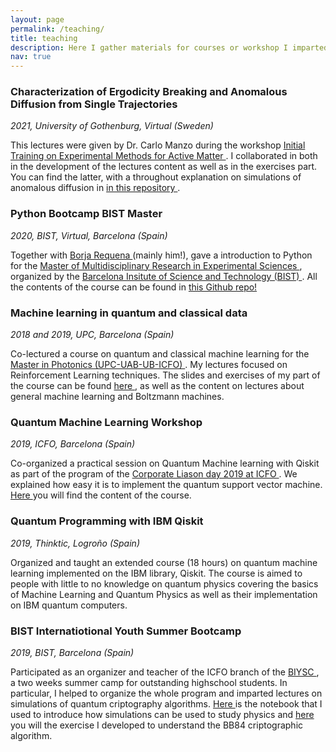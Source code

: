 ```yaml
---
layout: page
permalink: /teaching/
title: teaching
description: Here I gather materials for courses or workshop I imparted.  Replace this text with your description.
nav: true
---
```


### Characterization of Ergodicity Breaking and Anomalous Diffusion from Single Trajectories
*2021, University of Gothenburg, Virtual (Sweden)*

This lectures were given by Dr. Carlo Manzo during the workshop <a href = "http://active-matter.eu/events/initial-training-on-experimental-methods-for-active-matter/" > Initial Training on Experimental Methods for Active Matter </a>. I collaborated in both in the development of the lectures content as well as in the exercises part. You can find the latter, with a throughout explanation on simulations of anomalous diffusion in <a href= "https://github.com/AnDiChallenge/first_steps_in_anomalous_diffusion" > in this repository </a>.

### Python Bootcamp BIST Master
*2020, BIST, Virtual, Barcelona (Spain)*

Together with <a href="https://twitter.com/BorjaRequena" > Borja Requena </a> (mainly him!), gave a introduction to Python for the <a href = "https://mmres.bist.eu/" > Master of
Multidisciplinary Research in Experimental Sciences </a>, organized by the <a href = "https://bist.eu/" > Barcelona Insitute of Science and Technology (BIST) </a>. All the contents of the course can be found in <a href = "https://github.com/gorkamunoz/BIST-master-python-bootcamp"> this Github repo! </a>

### Machine learning in quantum and classical data
*2018 and 2019, UPC, Barcelona (Spain)*

Co-lectured a course on quantum and classical machine learning for the <a href = "https://photonics.masters.upc.edu/es" > Master in Photonics (UPC-UAB-UB-ICFO) </a>. My lectures focused on Reinforcement Learning techniques. The slides and exercises of my part of the course can be found <a href = "https://github.com/gorkamunoz/QML-Course-UPC-2019" > here </a>, as well as the content on lectures about general machine learning and Boltzmann machines.

### Quantum Machine Learning Workshop
*2019, ICFO, Barcelona (Spain)*

Co-organized a practical session on Quantum Machine learning with Qiskit as part of the program of the <a href = "https://www.icfo.es/calendar2?event=4386"> Corporate Liason day 2019 at ICFO </a>. We explained how easy it is to implement the quantum support vector machine. <a href = "https://github.com/gorkamunoz/QSVM-Introduction" > Here </a> you will find the content of the course.

### Quantum Programming with IBM Qiskit
*2019, Thinktic, Logroño (Spain)*

Organized and taught an extended course (18 hours) on quantum machine learning implemented on the IBM library, Qiskit. The course is aimed to people with little to no knowledge on quantum physics covering the basics of Machine Learning and Quantum Physics as well as their implementation on IBM quantum computers.

### BIST Internatiotional Youth Summer Bootcamp
*2019, BIST, Barcelona (Spain)*

Participated as an organizer and teacher of the ICFO branch of the <a href = "https://biysc.org/" > BIYSC </a>, a two weeks summer camp for outstanding highschool students. In particular, I helped to organize the whole program and imparted lectures on simulations of quantum criptography algorithms. <a href = "https://drive.google.com/file/d/1uChWqEyQAHIqrCpR5d1IyGA8dXkFaMKC/view?usp=sharing" > Here </a> is the notebook that I used to introduce how simulations can be used to study physics and <a href = "https://colab.research.google.com/drive/1CNgz2V12J7d70UfEIMlNlhm3QIG-6uE6?usp=sharing" > here </a> you will the exercise I developed to understand the BB84 criptographic algorithm.
